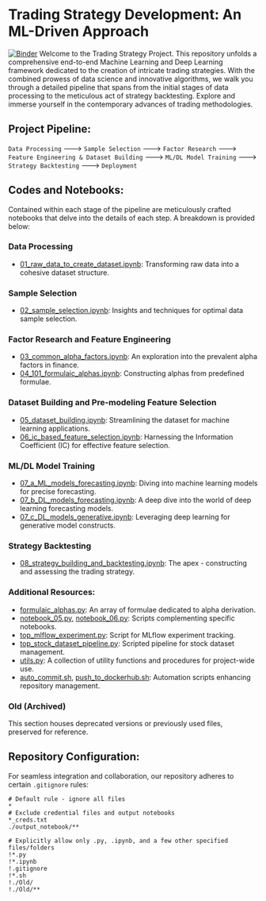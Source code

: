 # Trading Strategy Development: An ML-Driven Approach
[![Binder](https://mybinder.org/badge_logo.svg)](https://mybinder.org/v2/gh/skhan61/QuantProject.git/main)
Welcome to the Trading Strategy Project. This repository unfolds a comprehensive end-to-end Machine Learning and Deep Learning framework dedicated to the creation of intricate trading strategies. With the combined prowess of data science and innovative algorithms, we walk you through a detailed pipeline that spans from the initial stages of data processing to the meticulous act of strategy backtesting. Explore and immerse yourself in the contemporary advances of trading methodologies.

## Project Pipeline:

`Data Processing` ---> `Sample Selection` ---> `Factor Research` ---> `Feature Engineering & Dataset Building` ---> `ML/DL Model Training` ---> `Strategy Backtesting` ---> `Deployment`

## Codes and Notebooks:

Contained within each stage of the pipeline are meticulously crafted notebooks that delve into the details of each step. A breakdown is provided below:

### Data Processing
- [01_raw_data_to_create_dataset.ipynb](01_raw_data_to_create_dataset.ipynb): Transforming raw data into a cohesive dataset structure.

### Sample Selection
- [02_sample_selection.ipynb](02_sample_selection.ipynb): Insights and techniques for optimal data sample selection.

### Factor Research and Feature Engineering
- [03_common_alpha_factors.ipynb](03_common_alpha_factors.ipynb): An exploration into the prevalent alpha factors in finance.
- [04_101_formulaic_alphas.ipynb](04_101_formulaic_alphas.ipynb): Constructing alphas from predefined formulae.

### Dataset Building and Pre-modeling Feature Selection
- [05_dataset_building.ipynb](05_dataset_building.ipynb): Streamlining the dataset for machine learning applications.
- [06_ic_based_feature_selection.ipynb](06_ic_based_feature_selection.ipynb): Harnessing the Information Coefficient (IC) for effective feature selection.

### ML/DL Model Training
- [07_a_ML_models_forecasting.ipynb](07_a_ML_models_forecasting.ipynb): Diving into machine learning models for precise forecasting.
- [07_b_DL_models_forecasting.ipynb](07_b_DL_models_forecasting.ipynb): A deep dive into the world of deep learning forecasting models.
- [07_c_DL_models_generative.ipynb](07_c_DL_models_generative.ipynb): Leveraging deep learning for generative model constructs.

### Strategy Backtesting
- [08_strategy_building_and_backtesting.ipynb](08_strategy_building_and_backtesting.ipynb): The apex - constructing and assessing the trading strategy.

### Additional Resources:
- [formulaic_alphas.py](formulaic_alphas.py): An array of formulae dedicated to alpha derivation.
- [notebook_05.py](notebook_05.py), [notebook_06.py](notebook_06.py): Scripts complementing specific notebooks.
- [top_mlflow_experiment.py](top_mlflow_experiment.py): Script for MLflow experiment tracking.
- [top_stock_dataset_pipeline.py](top_stock_dataset_pipeline.py): Scripted pipeline for stock dataset management.
- [utils.py](utils.py): A collection of utility functions and procedures for project-wide use.
- [auto_commit.sh](auto_commit.sh), [push_to_dockerhub.sh](push_to_dockerhub.sh): Automation scripts enhancing repository management.

### Old (Archived)

This section houses deprecated versions or previously used files, preserved for reference.

## Repository Configuration:

For seamless integration and collaboration, our repository adheres to certain `.gitignore` rules:

```plaintext
# Default rule - ignore all files
*
# Exclude credential files and output notebooks
*_creds.txt
./output_notebook/**

# Explicitly allow only .py, .ipynb, and a few other specified files/folders
!*.py
!*.ipynb
!.gitignore
!*.sh
!./Old/
!./Old/** 
